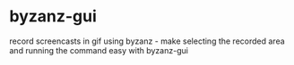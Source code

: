 # byzanz-gui
record screencasts in gif using byzanz - make selecting the recorded area and running the command easy with byzanz-gui
